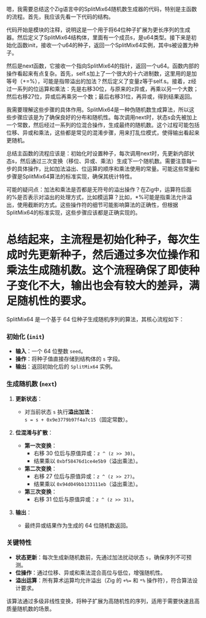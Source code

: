 嗯，我需要总结这个Zig语言中的SplitMix64随机数生成器的代码，特别是主函数的流程。首先，我应该先看一下代码的结构。

代码开始是模块的注释，说明这是一个用于将64位种子扩展为更长序列的生成器。然后定义了SplitMix64结构体，里面有一个成员s，是u64类型。接下来是初始化函数init，接收一个u64的种子，返回一个SplitMix64实例，其中s被设置为种子。

然后是next函数，它接收一个指向SplitMix64的指针，返回一个u64。函数内部的操作看起来有点复杂。首先，self.s加上了一个很大的十六进制数，这里用的是加等号（+=%），可能是指带溢出的加法？然后定义了变量z等于self.s。接着，z经过一系列的位运算和乘法：先是右移30位，与原来的z异或，再乘以另一个大数；然后右移27位，异或后再乘另一个数；最后右移31位，再异或，得到结果返回。

我需要理解这些步骤的具体作用。SplitMix64是一种伪随机数生成算法，所以这些步骤应该是为了确保良好的分布和随机性。每次调用next时，状态s会先被加上一个常数，然后经过一系列的位混合操作，生成最终的随机数。这个过程可能包括位移、异或和乘法，这些都是常见的混淆步骤，用来打乱位模式，使得输出看起来更随机。

总结主函数的流程应该是：初始化时设置种子，每次调用next时，先更新内部状态s，然后通过三次变换（移位、异或、乘法）生成下一个随机数。需要注意每一步的具体操作，比如加法溢出、位运算的顺序和乘法使用的常量。可能这些常量和步骤是SplitMix64算法的标准实现，确保其统计特性。

可能的疑问点：加法和乘法是否都是无符号的溢出操作？在Zig中，运算符后面的%是否表示对溢出的处理方式，比如模运算？比如，*%可能是指乘法允许溢出，使用截断的方式。这些操作符的细节可能影响算法的正确性，但根据SplitMix64的标准实现，这些步骤应该都是正确实现的。

总结起来，主流程是初始化种子，每次生成时先更新种子，然后通过多次位操作和乘法生成随机数。这个流程确保了即使种子变化不大，输出也会有较大的差异，满足随机性的要求。
================================================
SplitMix64 是一个基于 64 位种子生成随机序列的算法，其核心流程如下：

### 初始化 (`init`)
- **输入**：一个 64 位整数 `seed`。
- **操作**：将种子值直接存储到结构体的 `s` 字段。
- **输出**：返回初始化后的 `SplitMix64` 实例。

### 生成随机数 (`next`)
1. **更新状态**：
   - 对当前状态 `s` 执行**溢出加法**：  
     `s = s + 0x9e3779b97f4a7c15`（固定常数）。
   
2. **位混淆与扩散**：
   - **第一次变换**：
     - 右移 30 位后与原值异或：`z ^ (z >> 30)`。
     - 结果乘以 `0xbf58476d1ce4e5b9`（溢出乘法）。
   - **第二次变换**：
     - 右移 27 位后与原值异或：`z ^ (z >> 27)`。
     - 结果乘以 `0x94d049bb133111eb`（溢出乘法）。
   - **第三次变换**：
     - 右移 31 位后与原值异或：`z ^ (z >> 31)`。

3. **输出**：
   - 最终异或结果作为生成的 64 位随机数返回。

### 关键特性
- **状态更新**：每次生成新随机数前，先通过加法扰动状态 `s`，确保序列不可预测。
- **位操作**：通过位移、异或和乘法混合高位与低位，增强随机性。
- **溢出运算**：所有算术运算均允许溢出（Zig 的 `+%=` 和 `*%` 操作符），符合算法设计要求。

该算法通过多级非线性变换，将种子扩展为高随机性的序列，适用于需要快速且高质量随机数的场景。
